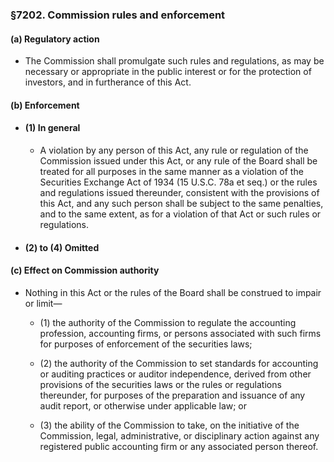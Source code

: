 ### §7202. Commission rules and enforcement
#### (a) Regulatory action
* The Commission shall promulgate such rules and regulations, as may be necessary or appropriate in the public interest or for the protection of investors, and in furtherance of this Act.

#### (b) Enforcement
* #### (1) In general
  * A violation by any person of this Act, any rule or regulation of the Commission issued under this Act, or any rule of the Board shall be treated for all purposes in the same manner as a violation of the Securities Exchange Act of 1934 (15 U.S.C. 78a et seq.) or the rules and regulations issued thereunder, consistent with the provisions of this Act, and any such person shall be subject to the same penalties, and to the same extent, as for a violation of that Act or such rules or regulations.

* #### (2) to (4) Omitted
#### (c) Effect on Commission authority
* Nothing in this Act or the rules of the Board shall be construed to impair or limit—

  * (1) the authority of the Commission to regulate the accounting profession, accounting firms, or persons associated with such firms for purposes of enforcement of the securities laws;

  * (2) the authority of the Commission to set standards for accounting or auditing practices or auditor independence, derived from other provisions of the securities laws or the rules or regulations thereunder, for purposes of the preparation and issuance of any audit report, or otherwise under applicable law; or

  * (3) the ability of the Commission to take, on the initiative of the Commission, legal, administrative, or disciplinary action against any registered public accounting firm or any associated person thereof.